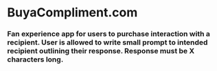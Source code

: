 # BuyaCompliment.com

### Fan experience app for users to purchase interaction with a recipient. User is allowed to write small prompt to intended recipient outlining their response. Response must be X characters long. 
